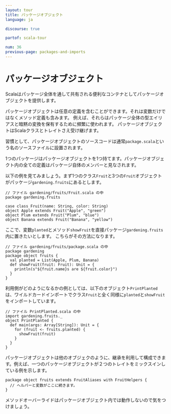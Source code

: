```yaml
---
layout: tour
title: パッケージオブジェクト
language: ja

discourse: true

partof: scala-tour

num: 36
previous-page: packages-and-imports
---
```


# パッケージオブジェクト

Scalaはパッケージ全体を通して共有される便利なコンテナとしてパッケージオブジェクトを提供します。

パッケージオブジェクトは任意の定義を含むことができます。それは変数だけではなくメソッド定義も含みます。
例えば、それらはパッケージ全体の型エイリアスと暗黙の変換を保有するために頻繁に使われます。
パッケージオブジェクトはScalaクラスとトレイトさえ受け継げます。

習慣として、パッケージオブジェクトのソースコードは通常`package.scala`という名のソースファイルに設置されます。

1つのパッケージはパッケージオブジェクトを1つ持てます。パッケージオブジェクト内の全ての定義はパッケージ自体のメンバーと見なされます。

以下の例を見てみましょう。まず1つのクラス`Fruit`と3つの`Fruit`オブジェクトがパッケージ`gardening.fruits`にあるとします。

```
// ファイル gardening/fruits/Fruit.scala の中
package gardening.fruits

case class Fruit(name: String, color: String)
object Apple extends Fruit("Apple", "green")
object Plum extends Fruit("Plum", "blue")
object Banana extends Fruit("Banana", "yellow")
```

ここで、変数`planted`とメソッド`showFruit`を直接パッケージ`gardening.fruits`内に置きたいとします。
こちらがその方法になります。

```
// ファイル gardening/fruits/package.scala の中
package gardening
package object fruits {
  val planted = List(Apple, Plum, Banana)
  def showFruit(fruit: Fruit): Unit = {
    println(s"${fruit.name}s are ${fruit.color}")
  }
}
```

利用側がどのようになるかの例としては、以下のオブジェクト`PrintPlanted`は、ワイルドカードインポートでクラス`Fruit`と全く同様に`planted`と`showFruit`をインポートしています。

```
// ファイル PrintPlanted.scala の中
import gardening.fruits._
object PrintPlanted {
  def main(args: Array[String]): Unit = {
    for (fruit <- fruits.planted) {
      showFruit(fruit)
    }
  }
}
```

パッケージオブジェクトは他のオブジェクのように、継承を利用して構成できます。例えば、一つのパッケージオブジェクトが２つのトレイトをミックスインしている例を示します。

```
package object fruits extends FruitAliases with FruitHelpers {
  // ヘルパーと変数がここに続きます。
}
```
メソッドオーバーライドはパッケージオブジェクト内では動作しないので気をつけましょう。
